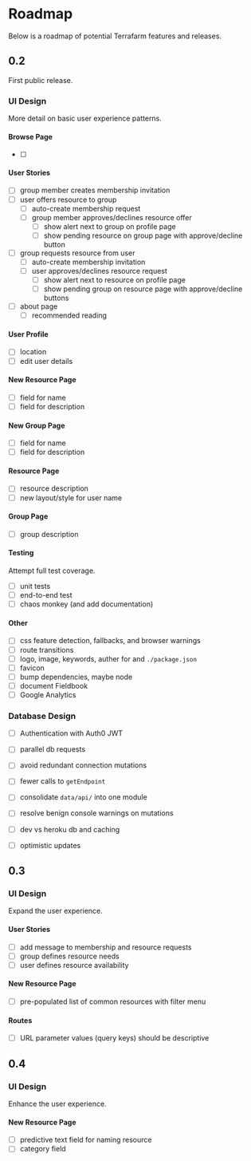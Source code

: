 # Roadmap

Below is a roadmap of potential Terrafarm features and releases.

## 0.2

First public release.

### UI Design

More detail on basic user experience patterns.

#### Browse Page
- [ ] 

#### User Stories
- [ ] group member creates membership invitation
- [ ] user offers resource to group
  - [ ] auto-create membership request
  - [ ] group member approves/declines resource offer
    - [ ] show alert next to group on profile page
    - [ ] show pending resource on group page with approve/decline button
- [ ] group requests resource from user
  - [ ] auto-create membership invitation
  - [ ] user approves/declines resource request
    - [ ] show alert next to resource on profile page
    - [ ] show pending group on resource page with approve/decline buttons
- [ ] about page
  - [ ] recommended reading

#### User Profile
- [ ] location
- [ ] edit user details

#### New Resource Page
- [ ] field for name
- [ ] field for description

#### New Group Page
- [ ] field for name
- [ ] field for description

#### Resource Page
- [ ] resource description
- [ ] new layout/style for user name

#### Group Page
- [ ] group description

#### Testing
Attempt full test coverage.
- [ ] unit tests
- [ ] end-to-end test
- [ ] chaos monkey (and add documentation)

#### Other
- [ ] css feature detection, fallbacks, and browser warnings
- [ ] route transitions
- [ ] logo, image, keywords, auther for and `./package.json`
- [ ] favicon
- [ ] bump dependencies, maybe node
- [ ] document Fieldbook
- [ ] Google Analytics

### Database Design
- [ ] Authentication with Auth0 JWT
- [ ] parallel db requests
- [ ] avoid redundant connection mutations
- [ ] fewer calls to `getEndpoint`
- [ ] consolidate `data/api/` into one module
- [ ] resolve benign console warnings on mutations
- [ ] dev vs heroku db and caching
- [ ] optimistic updates


## 0.3

### UI Design

Expand the user experience.

#### User Stories
- [ ] add message to membership and resource requests
- [ ] group defines resource needs
- [ ] user defines resource availability

#### New Resource Page
- [ ] pre-populated list of common resources with filter menu

#### Routes
- [ ] URL parameter values (query keys) should be descriptive


## 0.4

### UI Design

Enhance the user experience.

#### New Resource Page
- [ ] predictive text field for naming resource
- [ ] category field
